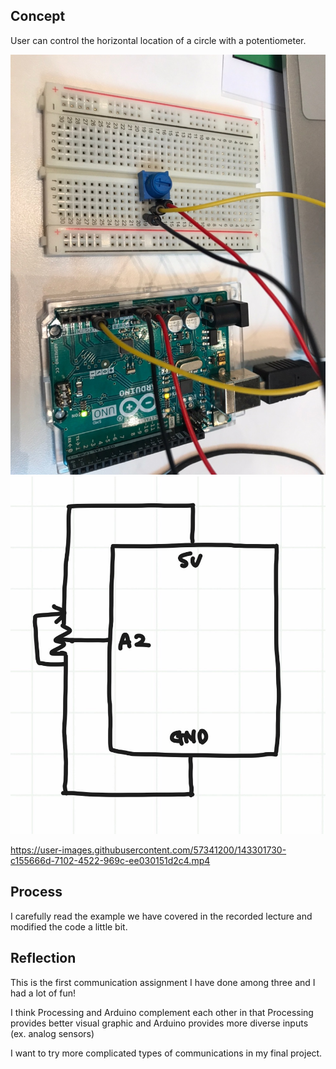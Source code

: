 ## Concept
User can control the horizontal location of a circle with a potentiometer. 

![](1125photo.jpg)
![](circuitEllipse.jpg)




https://user-images.githubusercontent.com/57341200/143301730-c155666d-7102-4522-969c-ee030151d2c4.mp4




## Process
I carefully read the example we have covered in the recorded lecture and modified the code a little bit. 


## Reflection 
This is the first communication assignment I have done among three and I had a lot of fun!

I think Processing and Arduino complement each other in that Processing provides better visual graphic and Arduino provides more diverse inputs (ex. analog sensors) 

I want to try more complicated types of communications in my final project. 


